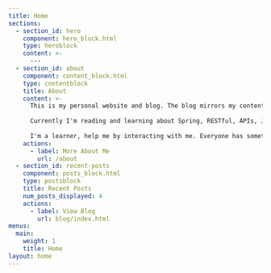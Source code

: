```yaml
---
title: Home
sections:
  - section_id: hero
    component: hero_block.html
    type: heroblock
    content: >-
      ---
  - section_id: about
    component: content_block.html
    type: contentblock
    title: About
    content: >-
      This is my personal website and blog. The blog mirrors my content from [dev.to](https://dev.to/brunodrugowick). I write about what I read. I read what I want to learn. I remember by writing and doing.
      
      Currently I'm reading and learning about Spring, RESTful, APIs, JPA, Spring Data, Microservices etc.
      
      I'm a learner, help me by interacting with me. Everyone has something to say, everyone has a story to tell.
    actions:
      - label: More About Me
        url: /about
  - section_id: recent-posts
    component: posts_block.html
    type: postsblock
    title: Recent Posts
    num_posts_displayed: 4
    actions:
      - label: View Blog
        url: blog/index.html
menus:
  main:
    weight: 1
    title: Home
layout: home
---
```

